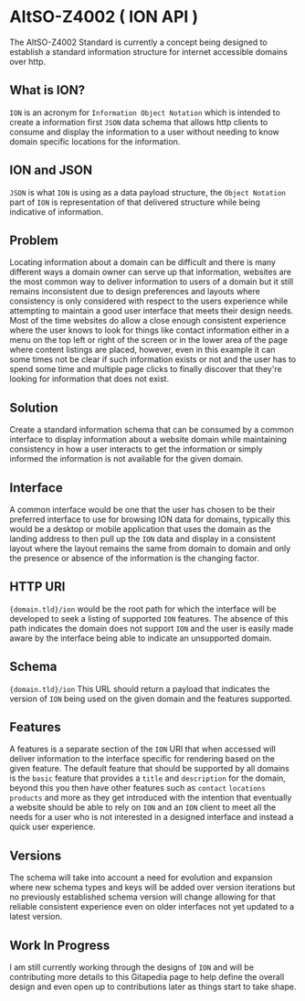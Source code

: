 # AltSO-Z4002 ( ION API )
The AltSO-Z4002 Standard is currently a concept being designed to establish a standard information structure for internet accessible domains over http. 

## What is ION?
`ION` is an acronym for `Information Object Notation` which is intended to create a information first `JSON` data schema that allows http clients to consume and display the information to a user without needing to know domain specific locations for the information. 

## ION and JSON
`JSON` is what `ION` is using as a data payload structure, the `Object Notation` part of `ION` is representation of that delivered structure while being indicative of information.  

## Problem
Locating information about a domain can be difficult and there is many different ways a domain owner can serve up that information, websites are the most common way to deliver information to users of a domain but it still remains inconsistent due to design preferences and layouts where consistency is only considered with respect to the users experience while attempting to maintain a good user interface that meets their design needs.
Most of the time websites do allow a close enough consistent experience where the user knows to look for things like contact information either in a menu on the top left or right of the screen or in the lower area of the page where content listings are placed, however, even in this example it can some times not be clear if such information exists or not and the user has to spend some time and multiple page clicks to finally discover that they're looking for information that does not exist.

## Solution
Create a standard information schema that can be consumed by a common interface to display information about a website domain while maintaining consistency in how a user interacts to get the information or simply informed the information is not available for the given domain.

## Interface
A common interface would be one that the user has chosen to be their preferred interface to use for browsing ION data for domains, typically this would be a desktop or mobile application that uses the domain as the landing address to then pull up the `ION` data and display in a consistent layout where the layout remains the same from domain to domain and only the presence or absence of the information is the changing factor.

## HTTP URI
`{domain.tld}/ion` would be the root path for which the interface will be developed to seek a listing of supported `ION` features. The absence of this path indicates the domain does not support `ION` and the user is easily made aware by the interface being able to indicate an unsupported domain.

## Schema
`{domain.tld}/ion` This URL should return a payload that indicates the version of `ION` being used on the given domain and the features supported.

## Features
A features is a separate section of the `ION` URI that when accessed will deliver information to the interface specific for rendering based on the given feature.
The default feature that should be supported by all domains is the `basic` feature that provides a `title` and `description` for the domain, beyond this you then have other features such as `contact` `locations` `products` and more as they get introduced with the intention that eventually a website should be able to rely on `ION` and an `ION` client to meet all the needs for a user who is not interested in a designed interface and instead a quick user experience.

## Versions
The schema will take into account a need for evolution and expansion where new schema types and keys will be added over version iterations but no previously established schema version will change allowing for that reliable consistent experience even on older interfaces not yet updated to a latest version.

## Work In Progress
I am still currently working through the designs of `ION` and will be contributing more details to this Gitapedia page to help define the overall design and even open up to contributions later as things start to take shape.
